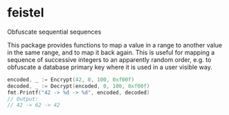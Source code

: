 # feistel
Obfuscate sequential sequences

This package provides functions to map a value in a range to another value in the same
range, and to map it back again. This is useful for mapping a sequence of successive
integers to an apparently random order, e.g. to obfuscate a database primary key where
it is used in a user visible way.

```go
encoded, _ := Encrypt(42, 0, 100, 0xf00f)
decoded, _ := Decrypt(encoded, 0, 100, 0xf00f)
fmt.Printf("42 -> %d -> %d", encoded, decoded)
// Output:
// 42 -> 62 -> 42
```
